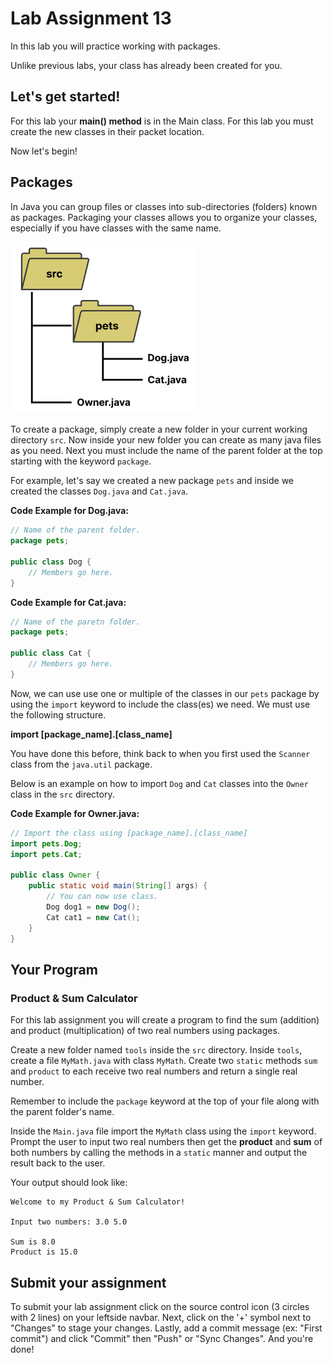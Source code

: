 # Lab Assignment 13

In this lab you will practice working with packages.

Unlike previous labs, your class has already been created for you. 

## Let's get started!

For this lab your **main() method** is in the Main class. For this lab you must create the new classes in their packet location.

Now let's begin!

## Packages

In Java you can group files or classes into sub-directories (folders) known as packages. Packaging your classes allows you to organize your classes, especially if you have classes with the same name. 

<img src="img/packages.png" width="300px">

To create a package, simply create a new folder in your current working directory `src`. Now inside your new folder you can create as many java files as you need. Next you must include the name of the parent folder at the top starting with the keyword `package`. 

For example, let's say we created a new package `pets` and inside we created the classes `Dog.java` and `Cat.java`.

**Code Example for Dog.java:**

```java
// Name of the parent folder.
package pets;

public class Dog {
    // Members go here.
}
```

**Code Example for Cat.java:**

```java
// Name of the paretn folder.
package pets;

public class Cat {
    // Members go here.
}
```

Now, we can use use one or multiple of the classes in our `pets` package by using the `import` keyword to include the class(es) we need. We must use the following structure.

**import [package_name].[class_name]**

You have done this before, think back to when you first used the `Scanner` class from the `java.util` package.

Below is an example on how to import `Dog` and `Cat` classes into the `Owner` class in the `src` directory.

**Code Example for Owner.java:**

```java
// Import the class using [package_name].[class_name]
import pets.Dog;
import pets.Cat;

public class Owner {
    public static void main(String[] args) {
        // You can now use class.
        Dog dog1 = new Dog();
        Cat cat1 = new Cat();
    }
}
```

## Your Program

### Product & Sum Calculator

For this lab assignment you will create a program to find the sum (addition) and product (multiplication) of two real numbers using packages.

Create a new folder named `tools` inside the `src` directory. Inside `tools`, create a file `MyMath.java` with class `MyMath`. Create two `static` methods `sum` and `product` to each receive two real numbers and return a single real number.

Remember to include the `package` keyword at the top of your file along with the parent folder's name.

Inside the `Main.java` file import the `MyMath` class using the `import` keyword. Prompt the user to input two real numbers then get the **product** and **sum** of both numbers by calling the methods in a `static` manner and output the result back to the user.

Your output should look like:

```
Welcome to my Product & Sum Calculator!

Input two numbers: 3.0 5.0

Sum is 8.0
Product is 15.0
```

## Submit your assignment

To submit your lab assignment click on the source control icon (3 circles with 2 lines) on your leftside navbar. Next, click on the '+' symbol next to "Changes" to stage your changes. Lastly, add a commit message (ex: "First commit") and click "Commit" then "Push" or "Sync Changes". And you're done!
